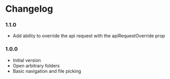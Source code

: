 # Changelog

### 1.1.0
* Add ability to override the api request with the apiRequestOverride prop

### 1.0.0
* Initial version
* Open arbitrary folders
* Basic navigation and file picking